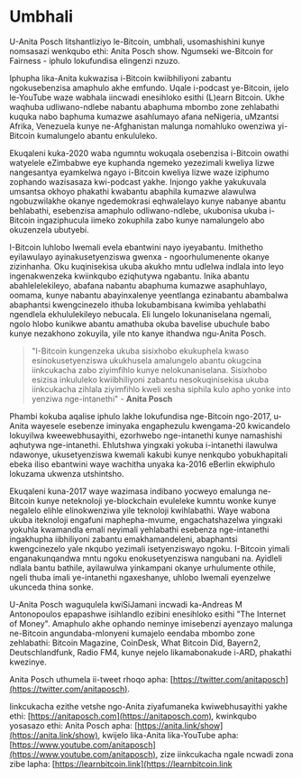 # Umbhali
U-Anita Posch litshantliziyo le-Bitcoin, umbhali, usomashishini kunye nomsasazi wenkqubo ethi: Anita Posch show. Ngumseki we-Bitcoin for Fairness - iphulo lokufundisa elingenzi nzuzo.

Iphupha lika-Anita kukwazisa i-Bitcoin kwiibhiliyoni zabantu ngokusebenzisa amaphulo akhe emfundo. Uqale i-podcast ye-Bitcoin, ijelo le-YouTube waze wabhala iincwadi enesihloko esithi (L)earn Bitcoin. Ukhe waqhuba udliwano-ndlebe nabantu abaphuma mbombo zone zehlabathi kuquka nabo baphuma kumazwe asahlumayo afana neNigeria, uMzantsi Afrika, Venezuela kunye ne-Afghanistan malunga nomahluko owenziwa yi-Bitcoin kumalungelo abantu enkululeko.

Ekuqaleni kuka-2020 waba ngumntu wokuqala osebenzisa i-Bitcoin owathi watyelele eZimbabwe eye kuphanda ngemeko yezezimali kweliya lizwe nangesantya eyamkelwa ngayo i-Bitcoin kweliya lizwe waze iziphumo zophando wazisasaza kwi-podcast yakhe. Injongo yakhe yakukuvala umsantsa okhoyo phakathi kwabantu abaphila kumazwe alawulwa ngobuzwilakhe okanye ngedemokrasi eqhwalelayo kunye nabanye abantu behlabathi, esebenzisa amaphulo odliwano-ndlebe, ukubonisa ukuba i-Bitcoin ingaziphucula iimeko zokuphila zabo kunye namalungelo abo okuzenzela ubutyebi.

I-Bitcoin luhlobo lwemali evela ebantwini nayo iyeyabantu. Imithetho eyilawulayo ayinakusetyenziswa gwenxa - ngoorhulumenente okanye zizinhanha. Oku kuqinisekisa ukuba akukho mntu udlelwa indlala into leyo ingenakwenzeka kwiinkqubo eziqhutywa ngabantu. Inika abantu abahlelelekileyo, abafana nabantu abaphuma kumazwe asaphuhlayo, oomama, kunye nabantu abayinxalenye yeentlanga ezinabantu abambalwa abaphantsi kwengcinezelo ithuba lokubambisana kwimiba yehlabathi ngendlela ekhululekileyo nebucala. Eli lungelo lokunaniselana ngemali, ngolo hlobo kunikwe abantu amathuba okuba bavelise ubuchule babo kunye nezakhono zokuyila, yile nto kanye ithandwa ngu-Anita Posch.

> "I-Bitcoin kungenzeka ukuba sisixhobo ekukuphela kwaso esinokusetyenziswa ukukhusela amalungelo abantu okugcina iinkcukacha zabo ziyimfihlo kunye nelokunaniselana. Sisixhobo esizisa inkululeko kwiibhiliyoni zabantu nesokuqinisekisa ukuba iinkcukacha zihlala ziyimfihlo kweli xesha siphila kulo apho yonke into yenziwa nge-intanethi" - **Anita Posch**

Phambi kokuba aqalise iphulo lakhe lokufundisa nge-Bitcoin ngo-2017, u-Anita wayesele esebenze iminyaka engaphezulu kwengama-20 kwicandelo lokuyilwa kweewebhusayithi, ezorhwebo nge-intanethi kunye namashishi aqhutywa nge-intanethi. Ehlutshwa yingxaki yokuba i-intanethi ilawulwa ndawonye, ukusetyenziswa kwemali kakubi kunye nenkqubo yobukhapitali ebeka iliso ebantwini waye wachitha unyaka ka-2016 eBerlin ekwiphulo lokuzama ukwenza utshintsho.

Ekuqaleni kuna-2017 waye wazimasa indibano yocweyo emalunga ne-Bitcoin kunye neteknoloji ye-blockchain evuleleke kumntu wonke kunye negalelo elihle elinokwenziwa yile teknoloji kwihlabathi. Waye wabona ukuba iteknoloji engafuni maphepha-mvume, engachatshazelwa yingxaki yokuhla kwamandla emali neyimali yehlabathi esebenza nge-intanethi ingakhupha iibhiliyoni zabantu emakhamandeleni, abaphantsi kwengcinezelo yale nkqubo yezimali isetyenziswayo ngoku. I-Bitcoin yimali enganakunqandwa mntu ngoku enokusetyenziswa nangubani na. Ayidleli ndlala bantu bathile, ayilawulwa yinkampani okanye urhulumente othile,  ngeli thuba imali ye-intanethi ngaxeshanye, uhlobo lwemali eyenzelwe ukunceda thina sonke.

U-Anita Posch waguqulela kwiSiJamani incwadi ka-Andreas M Antonopoulos epapashwe isihlandlo ezibini enesihloko esithi "The Internet of Money". Amaphulo akhe ophando neminye imisebenzi ayenzayo malunga ne-Bitcoin angundaba-mlonyeni kumajelo eendaba mbombo zone zehlabathi: Bitcoin Magazine, CoinDesk, What Bitcoin Did, Bayern2, Deutschlandfunk, Radio FM4,  kunye nejelo likamabonakude i-ARD, phakathi kwezinye.

Anita Posch uthumela ii-tweet rhoqo apha: [https://twitter.com/anitaposch](https://twitter.com/anitaposch).

Iinkcukacha ezithe vetshe ngo-Anita ziyafumaneka kwiwebhusayithi yakhe ethi: [https://anitaposch.com](https://anitaposch.com), kwinkqubo yosasazo ethi: Anita Posch apha: [https://anita.link/show](https://anita.link/show), kwijelo lika-Anita lika-YouTube apha: [https://www.youtube.com/anitaposch](https://www.youtube.com/anitaposch), zize iinkcukacha ngale ncwadi zona zibe lapha: [https://learnbitcoin.link](https://learnbitcoin.link

